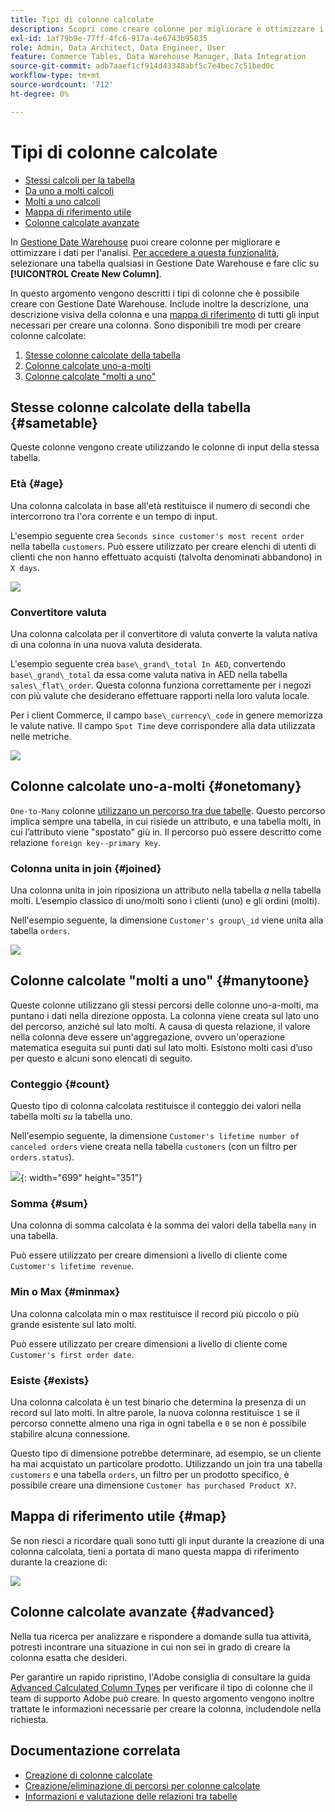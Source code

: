 ```yaml
---
title: Tipi di colonne calcolate
description: Scopri come creare colonne per migliorare e ottimizzare i dati per l’analisi.
exl-id: 1af79b9e-77ff-4fc6-917a-4e6743b95035
role: Admin, Data Architect, Data Engineer, User
feature: Commerce Tables, Data Warehouse Manager, Data Integration
source-git-commit: adb7aaef1cf914d43348abf5c7e4bec7c51bed0c
workflow-type: tm+mt
source-wordcount: '712'
ht-degree: 0%

---
```


# Tipi di colonne calcolate

* [Stessi calcoli per la tabella](#sametable)
* [Da uno a molti calcoli](#onetomany)
* [Molti a uno calcoli](#manytoone)
* [Mappa di riferimento utile](#map)
* [Colonne calcolate avanzate](#advanced)

In [Gestione Date Warehouse](../data-warehouse-mgr/tour-dwm.md) puoi creare colonne per migliorare e ottimizzare i dati per l&#39;analisi. [Per accedere a questa funzionalità](../data-warehouse-mgr/creating-calculated-columns.md), selezionare una tabella qualsiasi in Gestione Date Warehouse e fare clic su **[!UICONTROL Create New Column]**.

In questo argomento vengono descritti i tipi di colonne che è possibile creare con Gestione Date Warehouse. Include inoltre la descrizione, una descrizione visiva della colonna e una [mappa di riferimento](#map) di tutti gli input necessari per creare una colonna. Sono disponibili tre modi per creare colonne calcolate:

1. [Stesse colonne calcolate della tabella](#sametable)
1. [Colonne calcolate uno-a-molti](#onetomany)
1. [Colonne calcolate &quot;molti a uno&quot;](#manytoone)

## Stesse colonne calcolate della tabella {#sametable}

Queste colonne vengono create utilizzando le colonne di input della stessa tabella.

### Età {#age}

Una colonna calcolata in base all&#39;età restituisce il numero di secondi che intercorrono tra l&#39;ora corrente e un tempo di input.

L&#39;esempio seguente crea `Seconds since customer's most recent order` nella tabella `customers`. Può essere utilizzato per creare elenchi di utenti di clienti che non hanno effettuato acquisti (talvolta denominati abbandono) in `X days`.

![](../../assets/age.gif)

### Convertitore valuta

Una colonna calcolata per il convertitore di valuta converte la valuta nativa di una colonna in una nuova valuta desiderata.

L&#39;esempio seguente crea `base\_grand\_total In AED`, convertendo `base\_grand\_total` da essa come valuta nativa in AED nella tabella `sales\_flat\_order`. Questa colonna funziona correttamente per i negozi con più valute che desiderano effettuare rapporti nella loro valuta locale.

Per i client Commerce, il campo `base\_currency\_code` in genere memorizza le valute native. Il campo `Spot Time` deve corrispondere alla data utilizzata nelle metriche.

![](../../assets/currency_converter.png)

## Colonne calcolate uno-a-molti {#onetomany}

`One-to-Many` colonne [utilizzano un percorso tra due tabelle](../../data-analyst/data-warehouse-mgr/create-paths-calc-columns.md). Questo percorso implica sempre una tabella, in cui risiede un attributo, e una tabella molti, in cui l’attributo viene &quot;spostato&quot; giù in. Il percorso può essere descritto come relazione `foreign key--primary key`.

### Colonna unita in join {#joined}

Una colonna unita in join riposiziona un attributo nella tabella *a* nella tabella molti. L’esempio classico di uno/molti sono i clienti (uno) e gli ordini (molti).

Nell&#39;esempio seguente, la dimensione `Customer's group\_id` viene unita alla tabella `orders`.

![](../../assets/joined_column.gif)

## Colonne calcolate &quot;molti a uno&quot; {#manytoone}

Queste colonne utilizzano gli stessi percorsi delle colonne uno-a-molti, ma puntano i dati nella direzione opposta. La colonna viene creata sul lato uno del percorso, anziché sul lato molti. A causa di questa relazione, il valore nella colonna deve essere un&#39;aggregazione, ovvero un&#39;operazione matematica eseguita sui punti dati sul lato molti. Esistono molti casi d’uso per questo e alcuni sono elencati di seguito.

### Conteggio {#count}

Questo tipo di colonna calcolata restituisce il conteggio dei valori nella tabella molti *su* la tabella uno.

Nell&#39;esempio seguente, la dimensione `Customer's lifetime number of canceled orders` viene creata nella tabella `customers` (con un filtro per `orders.status`).

![](../../assets/many_to_one.gif){: width=&quot;699&quot; height=&quot;351&quot;}

### Somma {#sum}

Una colonna di somma calcolata è la somma dei valori della tabella `many` in una tabella.

Può essere utilizzato per creare dimensioni a livello di cliente come `Customer's lifetime revenue`.

### Min o Max {#minmax}

Una colonna calcolata min o max restituisce il record più piccolo o più grande esistente sul lato molti.

Può essere utilizzato per creare dimensioni a livello di cliente come `Customer's first order date`.

### Esiste {#exists}

Una colonna calcolata è un test binario che determina la presenza di un record sul lato molti. In altre parole, la nuova colonna restituisce `1` se il percorso connette almeno una riga in ogni tabella e `0` se non è possibile stabilire alcuna connessione.

Questo tipo di dimensione potrebbe determinare, ad esempio, se un cliente ha mai acquistato un particolare prodotto. Utilizzando un join tra una tabella `customers` e una tabella `orders`, un filtro per un prodotto specifico, è possibile creare una dimensione `Customer has purchased Product X?`.

## Mappa di riferimento utile {#map}

Se non riesci a ricordare quali sono tutti gli input durante la creazione di una colonna calcolata, tieni a portata di mano questa mappa di riferimento durante la creazione di:

![](../../assets/merged_reference_map.png)

## Colonne calcolate avanzate {#advanced}

Nella tua ricerca per analizzare e rispondere a domande sulla tua attività, potresti incontrare una situazione in cui non sei in grado di creare la colonna esatta che desideri.

Per garantire un rapido ripristino, l&#39;Adobe consiglia di consultare la guida [Advanced Calculated Column Types](../../data-analyst/data-warehouse-mgr/adv-calc-columns.md) per verificare il tipo di colonne che il team di supporto Adobe può creare. In questo argomento vengono inoltre trattate le informazioni necessarie per creare la colonna, includendole nella richiesta.

## Documentazione correlata

* [Creazione di colonne calcolate](../../data-analyst/data-warehouse-mgr/creating-calculated-columns.md)
* [Creazione/eliminazione di percorsi per colonne calcolate](../../data-analyst/data-warehouse-mgr/create-paths-calc-columns.md)
* [Informazioni e valutazione delle relazioni tra tabelle](../../data-analyst/data-warehouse-mgr/table-relationships.md)

